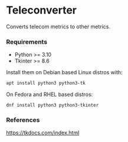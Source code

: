 # Teleconverter

Converts telecom metrics to other metrics.
  
### Requirements

* Python >= 3.10
* Tkinter >= 8.6

Install them on Debian based Linux distros with:
```bash
apt install python3 python3-tk
```
On Fedora and RHEL based distros:
```
dnf install python3 python3-tkinter
```

### References
https://tkdocs.com/index.html
